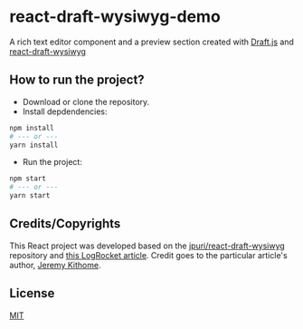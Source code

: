 # react-draft-wysiwyg-demo

A rich text editor component and a preview section created with [Draft.js](https://github.com/facebook/draft-js)
and [react-draft-wysiwyg](https://github.com/jpuri/react-draft-wysiwyg)

## How to run the project?

- Download or clone the repository.
- Install depdendencies:
```bash
npm install
# --- or ---
yarn install
```
- Run the project:
```bash
npm start
# --- or ---
yarn start
```

## Credits/Copyrights
This React project was developed based on the [jpuri/react-draft-wysiwyg](https://github.com/jpuri/react-draft-wysiwyg)
repository and [this LogRocket article](https://blog.logrocket.com/building-rich-text-editors-in-react-using-draft-js-and-react-draft-wysiwyg/).
Credit goes to the particular article's author, [Jeremy Kithome](https://blog.logrocket.com/author/jeremykithome/).


## License
[MIT](LICENSE)




